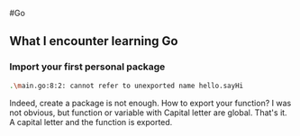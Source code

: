 #Go

## What I encounter learning Go

### Import your first personal package

```sh
.\main.go:8:2: cannot refer to unexported name hello.sayHi
```
Indeed, create a package is not enough. How to export your function?
I was not obvious, but function or variable with Capital letter are global.
That's it. A capital letter and the function is exported.

